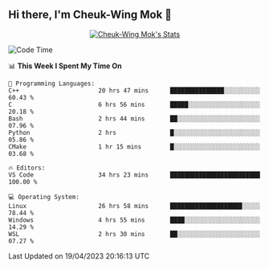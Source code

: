 ## Hi there, I'm Cheuk-Wing Mok 👋

<!--
**mozro0327/mozro0327** is a ✨ _special_ ✨ repository because its `README.md` (this file) appears on your GitHub profile.

Here are some ideas to get you started:

- 🔭 I’m currently working on ...
- 🌱 I’m currently learning ...
- 👯 I’m looking to collaborate on ...
- 🤔 I’m looking for help with ...
- 💬 Ask me about ...
- 📫 How to reach me: ...
- 😄 Pronouns: ...
- ⚡ Fun fact: ...
-->

<p align="center">
  <a href="https://github.com/mozro0327" class="rich-diff-level-one">
    <img src="https://github-readme-stats.vercel.app/api?username=mozro0327&title_color=333&text_color=777" alt="Cheuk-Wing Mok's Stats" >
    <!-- &hide=issues
    <img src="https://github-readme-stats.vercel.app/api?username=mozro0327&hide=issues&title_color=333&text_color=777" alt="Cheuk-Wing Mok's Stats" >
    -->
  </a>
</p>

<!--START_SECTION:waka-->
![Code Time](http://img.shields.io/badge/Code%20Time-1%2C417%20hrs%205%20mins-blue)

📊 **This Week I Spent My Time On** 

```text
💬 Programming Languages: 
C++                      20 hrs 47 mins      ███████████████░░░░░░░░░░   60.43 % 
C                        6 hrs 56 mins       █████░░░░░░░░░░░░░░░░░░░░   20.18 % 
Bash                     2 hrs 44 mins       ██░░░░░░░░░░░░░░░░░░░░░░░   07.96 % 
Python                   2 hrs               █░░░░░░░░░░░░░░░░░░░░░░░░   05.86 % 
CMake                    1 hr 15 mins        █░░░░░░░░░░░░░░░░░░░░░░░░   03.68 % 

🔥 Editors: 
VS Code                  34 hrs 23 mins      █████████████████████████   100.00 % 

💻 Operating System: 
Linux                    26 hrs 58 mins      ████████████████████░░░░░   78.44 % 
Windows                  4 hrs 55 mins       ████░░░░░░░░░░░░░░░░░░░░░   14.29 % 
WSL                      2 hrs 30 mins       ██░░░░░░░░░░░░░░░░░░░░░░░   07.27 % 
```


 Last Updated on 19/04/2023 20:16:13 UTC
<!--END_SECTION:waka-->
